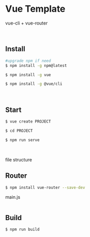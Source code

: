 # Vue Template

vue-cli + vue-router

<br />

## Install

```sh
#upgrade npm if need
$ npm install -g npm@latest

$ npm install -g vue

$ npm install -g @vue/cli
```

<br />

## Start

```sh
$ vue create PROJECT

$ cd PROJECT

$ npm run serve
```

<br />

file structure

## Router

```sh
$ npm install vue-router --save-dev
```

main.js

```js

```

## Build

```sh
$ npm run build
```

